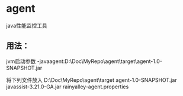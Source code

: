 # agent
java性能监控工具

## 用法：
jvm启动参数 -javaagent:D:\Doc\MyRepo\agent\target\agent-1.0-SNAPSHOT.jar


将下列文件放入 D:\Doc\MyRepo\agent\target
agent-1.0-SNAPSHOT.jar
javassist-3.21.0-GA.jar
rainyalley-agent.properties
